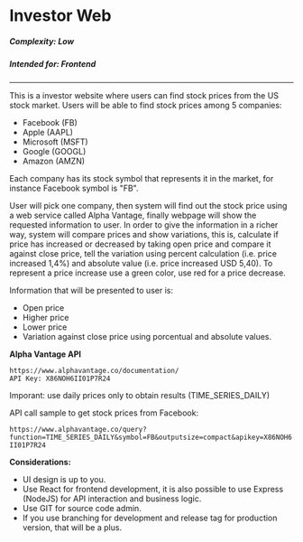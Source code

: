 # Investor Web
##### Complexity: *Low*
##### Intended for: *Frontend*
***
This is a investor website where users can find stock prices from the US stock market.
Users will be able to find stock prices among 5 companies:

- Facebook (FB)
- Apple (AAPL)
- Microsoft (MSFT)
- Google (GOOGL)
- Amazon (AMZN)

Each company has its stock symbol that represents it in the market, for instance Facebook symbol is "FB".

User will pick one company, then system will find out the stock price using a web service called Alpha Vantage, finally webpage will show the requested information to user.
In order to give the information in a richer way, system will compare prices and show variations, this is, calculate if price has increased or decreased by taking open price and compare it against close price, tell the variation using percent calculation (i.e. price increased 1,4%) and absolute value (i.e. price increased USD 5,40).
To represent a price increase use a green color, use red for a price decrease.

Information that will be presented to user is:
- Open price
- Higher price
- Lower price
- Variation against close price using porcentual and absolute values.

**Alpha Vantage API**
```
https://www.alphavantage.co/documentation/
API Key: X86NOH6II01P7R24
```
Imporant: use daily prices only to obtain results (TIME_SERIES_DAILY)

API call sample to get stock prices from Facebook:

`https://www.alphavantage.co/query?function=TIME_SERIES_DAILY&symbol=FB&outputsize=compact&apikey=X86NOH6II01P7R24`

**Considerations:**
- UI design is up to you.
- Use React for frontend development, it is also possible to use Express (NodeJS) for API interaction and business logic.
- Use GIT for source code admin.
- If you use branching for development and release tag for production version, that will be a plus.
